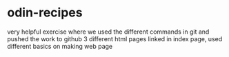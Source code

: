 # odin-recipes
very helpful exercise where we used the different commands in git and pushed the work to github
3 different html pages linked in index page, used different basics on making web page 
